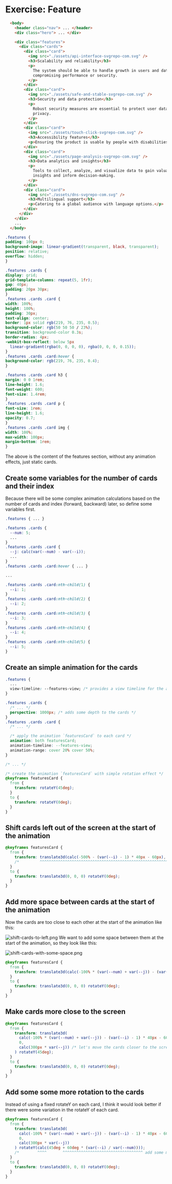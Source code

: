 # Exercise: Feature

```html
  <body>
    <header class="nav"> ... </header>
    <div class="hero"> ... </div>

    <div class="features">
      <div class="cards">
        <div class="card">
          <img src="./assets/api-interface-svgrepo-com.svg" />
          <h3>Scalability and reliability</h3>
          <p>
            The system should be able to handle growth in users and data without
            compromising performance or security.
          </p>
        </div>
        <div class="card">
          <img src="./assets/safe-and-stable-svgrepo-com.svg" />
          <h3>Security and data protection</h3>
          <p>
            Robust security measures are essential to protect user data and
            privacy.
          </p>
        </div>
        <div class="card">
          <img src="./assets/touch-click-svgrepo-com.svg" />
          <h3>Accessibility features</h3>
          <p>Ensuring the product is usable by people with disabilities.</p>
        </div>
        <div class="card">
          <img src="./assets/page-analysis-svgrepo-com.svg" />
          <h3>Data analytics and insights</h3>
          <p>
            Tools to collect, analyze, and visualize data to gain valuable
            insights and inform decision-making.
          </p>
        </div>
        <div class="card">
          <img src="./assets/dns-svgrepo-com.svg" />
          <h3>Multilingual support</h3>
          <p>Catering to a global audience with language options.</p>
        </div>
      </div>
    </div>
    ...
  </body>

  ```

  ```css
.features {
  padding: 100px 0;
  background-image: linear-gradient(transparent, black, transparent);
  position: relative;
  overflow: hidden;
}

.features .cards {
  display: grid;
  grid-template-columns: repeat(5, 1fr);
  gap: 40px;
  padding: 20px 30px;
}
.features .cards .card {
  width: 100%;
  height: 100%;
  padding: 30px;
  text-align: center;
  border: 1px solid rgb(219, 76, 235, 0.5);
  background-color: rgb(50 50 50 / 23%);
  transition: background-color 0.3s;
  border-radius: 4px;
  -webkit-box-reflect: below 5px
    linear-gradient(rgba(0, 0, 0, 0), rgba(0, 0, 0, 0.15));
}
.features .cards .card:hover {
  background-color: rgb(219, 76, 235, 0.4);
}

.features .cards .card h3 {
  margin: 0 0 1rem;
  line-height: 1.6;
  font-weight: 600;
  font-size: 1.4rem;
}
.features .cards .card p {
  font-size: 1rem;
  line-height: 1.6;
  opacity: 0.7;
}
.features .cards .card img {
  width: 100%;
  max-width: 100px;
  margin-bottom: 1rem;
}
```


The above is the content of the features section, without any animation effects, just static cards.


## Create some variables for the number of cards and their index

Because there will be some complex animation calculations based on the number of cards and index (forward, backward) later, so define some variables first.

```css
.features { ... }

.features .cards {
  --num: 5;
  ...
}
.features .cards .card {
  --j: calc(var(--num) - var(--i));
  ...
}
.features .cards .card:hover { ... }

...

.features .cards .card:nth-child(1) {
  --i: 1;
}
.features .cards .card:nth-child(2) {
  --i: 2;
}
.features .cards .card:nth-child(3) {
  --i: 3;
}
.features .cards .card:nth-child(4) {
  --i: 4;
}
.features .cards .card:nth-child(5) {
  --i: 5;
}
```


## Create an simple animation for the cards

```css
.features {
  ...
  view-timeline: --features-view; /* provides a view timeline for the animation */
}

.features .cards {
  /* ... */
  perspective: 1000px; /* adds some depth to the cards */
}
.features .cards .card {
  /* ... */

  /* apply the animation `featuresCard` to each card */
  animation: both featuresCard;
  animation-timeline: --features-view;
  animation-range: cover 20% cover 50%;
}

/* ... */

/* create the animation `featuresCard` with simple rotation effect */
@keyframes featuresCard {
  from {
    transform: rotateY(45deg);
  }
  to {
    transform: rotateY(0deg);
  }
}
```

## Shift cards left out of the screen at the start of the animation

```css
@keyframes featuresCard {
  from {
    transform: translate3d(calc(-500% - (var(--i) - 1) * 40px - 60px), 0, 0) rotateY(45deg);
    /*         ^^^^^^^^^^^^^^^^^^^^^^^^^^^^^^^^^^^^^^^^^^^^^^^^^^^^^^^^^^^^^ */
  }
  to {
    transform: translate3d(0, 0, 0) rotateY(0deg);
  }
}
```

## Add more space between cards at the start of the animation

Now the cards are too close to each other at the start of the animation like this:

![shift-cards-to-left.png](./shift-cards-to-left.png)
We want to add some space between them at the start of the animation, so they look like this:

![shift-cards-with-some-space.png](./shift-cards-with-some-space.png)

```css
@keyframes featuresCard {
  from {
    transform: translate3d(calc(-100% * (var(--num) + var(--j)) - (var(--i) - 1) * 40px - 60px), 0, 0) rotateY(45deg);
  }
  to {
    transform: translate3d(0, 0, 0) rotateY(0deg);
  }
}
```

## Make cards more close to the screen

```css
@keyframes featuresCard {
  from {
    transform: translate3d(
      calc(-100% * (var(--num) + var(--j)) - (var(--i) - 1) * 40px - 60px),
      0,
      calc(300px * var(--j)) /* let's move the cards closer to the screen based on the index */
    ) rotateY(45deg);
  }
  to {
    transform: translate3d(0, 0, 0) rotateY(0deg);
  }
}
```

## Add some some more rotation to the cards

Instead of using a fixed rotateY on each card, I think it would look better if there were some variation in the rotateY of each card.

```css
@keyframes featuresCard {
  from {
    transform: translate3d(
      calc(-100% * (var(--num) + var(--j)) - (var(--i) - 1) * 40px - 60px),
      0,
      calc(300px * var(--j))
    ) rotateY(calc(45deg + 60deg * (var(--i) / var(--num))));
    /*        ^^^^       ^^^^^^^^^^^^^^^^^^^^^^^^^^^^^^^^^^^ add some more rotation based on the card index */
  }
  to {
    transform: translate3d(0, 0, 0) rotateY(0deg);
  }
}
```
